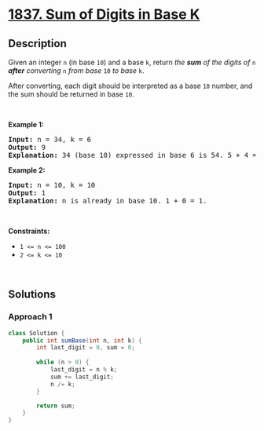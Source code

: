 # [1837. Sum of Digits in Base K](https://leetcode.com/problems/sum-of-digits-in-base-k)

## Description

<p>Given an integer <code>n</code> (in base <code>10</code>) and a base <code>k</code>, return <em>the <strong>sum</strong> of the digits of </em><code>n</code><em> <strong>after</strong> converting </em><code>n</code><em> from base </em><code>10</code><em> to base </em><code>k</code>.</p>

<p>After converting, each digit should be interpreted as a base <code>10</code> number, and the sum should be returned in base <code>10</code>.</p>
<p>&nbsp;</p>

<p><strong class="example">Example 1:</strong></p>
<pre>
<strong>Input:</strong> n = 34, k = 6
<strong>Output:</strong> 9
<strong>Explanation: </strong>34 (base 10) expressed in base 6 is 54. 5 + 4 = 9.
</pre>

<p><strong class="example">Example 2:</strong></p>
<pre>
<strong>Input:</strong> n = 10, k = 10
<strong>Output:</strong> 1
<strong>Explanation: </strong>n is already in base 10. 1 + 0 = 1.
</pre>
<p>&nbsp;</p>

<p><strong>Constraints:</strong></p>
<ul>
    <li><code>1 &lt;= n &lt;= 100</code></li>
    <li><code>2 &lt;= k &lt;= 10</code></li>
</ul>
<p>&nbsp;</p>

## Solutions

### **Approach 1**

```java
class Solution {
    public int sumBase(int n, int k) {
        int last_digit = 0, sum = 0;
        
        while (n > 0) {
            last_digit = n % k;
            sum += last_digit;
            n /= k;
        }

        return sum;
    }
}
```

<!-- tabs:end -->